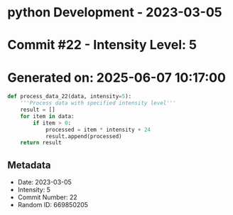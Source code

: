 ﻿# python Development - 2023-03-05
# Commit #22 - Intensity Level: 5
# Generated on: 2025-06-07 10:17:00
```python
def process_data_22(data, intensity=5):
    '''Process data with specified intensity level'''
    result = []
    for item in data:
        if item > 0:
            processed = item * intensity + 24
            result.append(processed)
    return result
```
## Metadata
- Date: 2023-03-05
- Intensity: 5
- Commit Number: 22
- Random ID: 669850205
